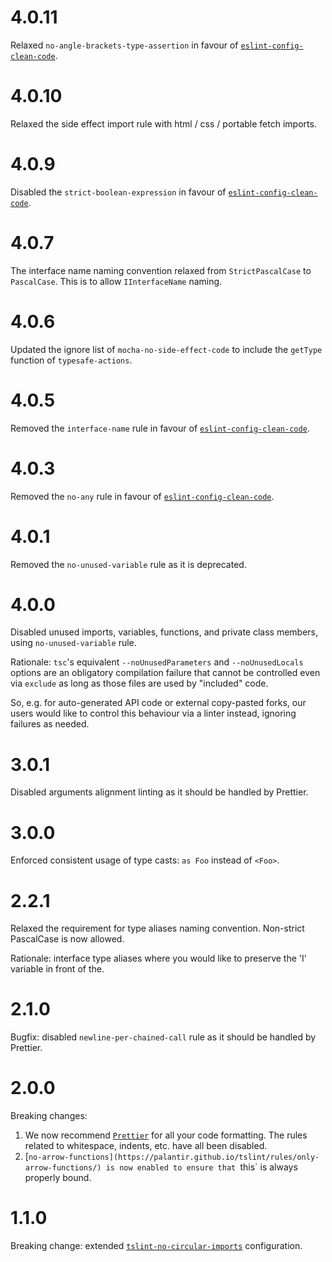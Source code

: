 # 4.0.11

Relaxed `no-angle-brackets-type-assertion` in favour of [`eslint-config-clean-code`](https://www.npmjs.com/package/eslint-config-clean-code).

# 4.0.10

Relaxed the side effect import rule with html / css / portable fetch imports.

# 4.0.9

Disabled the `strict-boolean-expression` in favour of [`eslint-config-clean-code`](https://www.npmjs.com/package/eslint-config-clean-code).

# 4.0.7

The interface name naming convention relaxed from `StrictPascalCase` to `PascalCase`. This is to allow `IInterfaceName` naming.

# 4.0.6

Updated the ignore list of `mocha-no-side-effect-code` to include the `getType` function of `typesafe-actions`.

# 4.0.5

Removed the `interface-name` rule in favour of [`eslint-config-clean-code`](https://www.npmjs.com/package/eslint-config-clean-code).

# 4.0.3

Removed the `no-any` rule in favour of [`eslint-config-clean-code`](https://www.npmjs.com/package/eslint-config-clean-code).

# 4.0.1

Removed the `no-unused-variable` rule as it is deprecated.

# 4.0.0

Disabled unused imports, variables, functions, and private class members, using `no-unused-variable` rule.

Rationale: `tsc`'s equivalent `--noUnusedParameters` and `--noUnusedLocals` options are an obligatory compilation failure that cannot be controlled even via `exclude` as long as those files are used by "included" code.

So, e.g. for auto-generated API code or external copy-pasted forks, our users would like to control this behaviour via a linter instead, ignoring failures as needed.

# 3.0.1

Disabled arguments alignment linting as it should be handled by Prettier.

# 3.0.0

Enforced consistent usage of type casts: `as Foo` instead of `<Foo>`.

# 2.2.1

Relaxed the requirement for type aliases naming convention. Non-strict PascalCase is now allowed. 

Rationale: interface type aliases where you would like to preserve the 'I' variable in front of the.
# 2.1.0

Bugfix: disabled `newline-per-chained-call` rule as it should be handled by Prettier.

# 2.0.0

Breaking changes:

1. We now recommend [`Prettier`](https://prettier.io/docs/en/install.html) for all your code formatting. The rules related to whitespace, indents, etc. have all been disabled.
2. [`no-arrow-functions](https://palantir.github.io/tslint/rules/only-arrow-functions/) is now enabled to ensure that `this` is always properly bound.

# 1.1.0

Breaking change: extended [`tslint-no-circular-imports`](https://www.npmjs.com/package/tslint-no-circular-imports) configuration.
